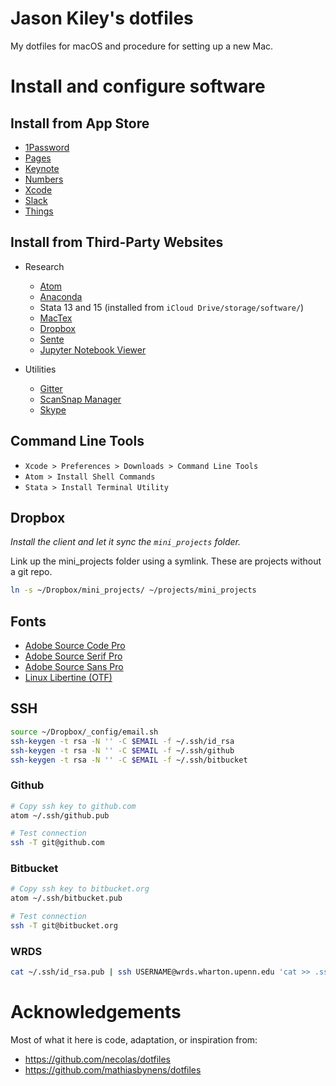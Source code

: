 # Jason Kiley's dotfiles

My dotfiles for macOS and procedure for setting up a new Mac.


# Install and configure software


## Install from App Store

- [1Password](https://itunes.apple.com/us/app/1password-password-manager/id443987910?mt=12)
- [Pages](https://itunes.apple.com/us/app/pages/id409201541?mt=12&uo=4)
- [Keynote](https://itunes.apple.com/us/app/keynote/id409183694?mt=12)
- [Numbers](https://itunes.apple.com/us/app/numbers/id409203825?mt=12)
- [Xcode](https://itunes.apple.com/us/app/xcode/id497799835?mt=12&uo=4)
- [Slack](https://itunes.apple.com/us/app/slack/id803453959?mt=12)
- [Things](https://itunes.apple.com/us/app/things-3/id904280696?mt=12)


## Install from Third-Party Websites

- Research
    - [Atom](https://atom.io/download/mac)
    - [Anaconda](https://www.anaconda.com/download/#macos)
    - Stata 13 and 15 (installed from `iCloud Drive/storage/software/`)
    - [MacTex](https://tug.org/mactex/mactex-download.html)
    - [Dropbox](https://www.dropbox.com/install2)
    - [Sente](http://www.thirdstreetsoftware.com/site/DownloadingSente6.html)
    - [Jupyter Notebook Viewer](https://github.com/tuxu/nbviewer-app/releases/latest)

- Utilities
	- [Gitter](https://update.gitter.im/osx/latest)
    - [ScanSnap Manager](http://www.fujitsu.com/global/support/computing/peripheral/scanners/software/s1300i.html)
    - [Skype](http://www.skype.com/en/download-skype/skype-for-computer/)


## Command Line Tools

- `Xcode > Preferences > Downloads > Command Line Tools`
- `Atom > Install Shell Commands`
- `Stata > Install Terminal Utility`


## Dropbox

*Install the client and let it sync the `mini_projects` folder.*

Link up the mini_projects folder using a symlink.
These are projects without a git repo.

```sh
ln -s ~/Dropbox/mini_projects/ ~/projects/mini_projects
```


## Fonts

* [Adobe Source Code Pro](https://github.com/adobe-fonts/source-code-pro/releases/latest)
* [Adobe Source Serif Pro](https://github.com/adobe-fonts/source-serif-pro/releases/latest)
* [Adobe Source Sans Pro](https://github.com/adobe-fonts/source-sans-pro/releases/latest)
* [Linux Libertine (OTF)](http://www.linuxlibertine.org/index.php?id=91&L=1)


## SSH

```bash
source ~/Dropbox/_config/email.sh
ssh-keygen -t rsa -N '' -C $EMAIL -f ~/.ssh/id_rsa
ssh-keygen -t rsa -N '' -C $EMAIL -f ~/.ssh/github
ssh-keygen -t rsa -N '' -C $EMAIL -f ~/.ssh/bitbucket
```


### Github

```bash
# Copy ssh key to github.com
atom ~/.ssh/github.pub

# Test connection
ssh -T git@github.com

```


### Bitbucket

```bash
# Copy ssh key to bitbucket.org
atom ~/.ssh/bitbucket.pub

# Test connection
ssh -T git@bitbucket.org

```

### WRDS

```bash
cat ~/.ssh/id_rsa.pub | ssh USERNAME@wrds.wharton.upenn.edu 'cat >> .ssh/authorized_keys'
```


# Acknowledgements

Most of what it here is code, adaptation, or inspiration from:

- https://github.com/necolas/dotfiles
- https://github.com/mathiasbynens/dotfiles
